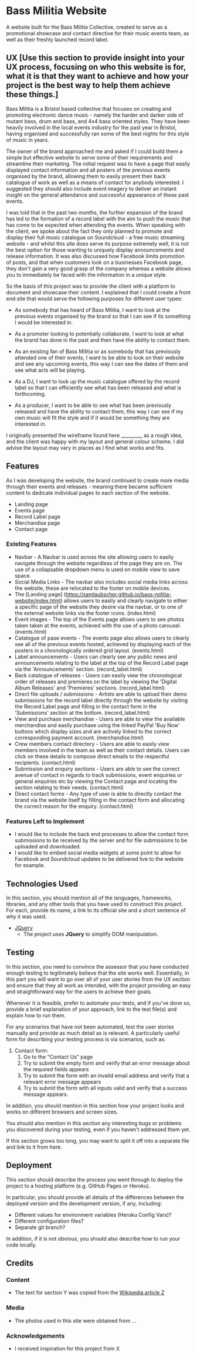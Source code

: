 # Bass Militia Website

A website built for the Bass Militia Collective, created to serve as a promotional showcase and contact directive for their music events team, as well as their freshly launched record label.

## UX [Use this section to provide insight into your UX process, focusing on who this website is for, what it is that they want to achieve and how your project is the best way to help them achieve these things.]

Bass Militia is a Bristol based collective that focuses on creating and promoting electronic dance music - namely the harder and darker side of mutant bass, drum and bass, and 4x4 bass oriented styles. They have been heavily involved in the local events industry for the past year in Bristol, having organised and successfully ran some of the best nights for this style of music in years.

The owner of the brand approached me and asked if I could build them a simple but effective website to serve some of their requirements and streamline their marketing. The initial request was to have a page that easily displayed contact information and all posters of the previous events organised by the brand, allowing them to easily present their back catalogue of work as well as a means of contact for anybody interested. I suggested they should also include event imagery to deliver an instant insight on the general attendance and successful appearance of these past events.

I was told that in the past two months, the further expansion of the brand has led to the formation of a record label with the aim to push the music that has come to be expected when attending the events. When speaking with the client, we spoke about the fact they only planned to promote and display their full music catalogue on Soundcloud - a free music streaming website - and whilst this site does serve its purpose extremely well, it is not the best option for those wanting to uniquely display announcements and release information. It was also discussed how Facebook limits promotion of posts, and that when customers look on a businesses Facebook page, they don't gain a very good grasp of the company whereas a website allows you to immediately be faced with the information in a unique style.


So the basis of this project was to provide the client with a platform to document and showcase their content. I explained that I could create a front end site that would serve the following purposes for different user types:

- As somebody that has heard of Bass Militia, I want to look at the previous events organised by the brand so that I can see if its something I would be interested in.

- As a promoter looking to potentially collaborate, I want to look at what the brand has done in the past and then have the ability to contact them.

- As an existing fan of Bass Militia or as somebody that has previously attended one of their events, I want to be able to look on their website and see any upcoming events, this way I can see the dates of them and see what acts will be playing.

- As a DJ, I want to look up the music catalogue offered by the record label so that I can efficiently see what has been released and what is forthcoming.

- As a producer, I want to be able to see what has been previously released and have the ability to contact them, this way I can see if my own music will fit the style and if it would be something they are interested in.

I originally presented the wireframe found here _________ as a rough idea, and the client was happy with my layout and general colour scheme. I did advise the layout may vary in places as I find what works and fits. 


## Features

As I was developing the website, the brand continued to create more media through their events and releases - meaning there became sufficient content to dedicate individual pages to each section of the website.
 
- Landing page
- Events page
- Record Label page
- Merchandise page
- Contact page

### Existing Features
- Navbar - A Navbar is used across the site allowing users to easily navigate through the website regardless of the page they are on. The use of a collapsable dropdown menu is used on mobile view to save space.
- Social Media Links - The navbar also includes social media links across the website, these are relocated to the footer on mobile devices.
- The [Landing page] (https://samlaubscher.github.io/bass-militia-website/index.html) allows users to easily and clearly navigate to either a specific page of the website they desire via the navbar, or to one of the external website links via the footer icons. (index.html)
- Event images - The top of the Events page allows users to see photos taken taken at the events, achieved with the use of a photo carousel. (events.html)
- Catalogue of pase events - The events page also allows users to clearly see all of the previous events hosted, achieved by displaying each of the posters in a chronologically ordered grid layout. (events.html)
- Label announcements - Users can clearly see any public news and announcements relating to the label at the top of the Record Label page via the 'Announcements' section. (record_label.html)
- Back catalogue of releases - Users can easily view the chronological order of releases and premieres on the label by viewing the 'Digital Album Releases' and 'Premieres' sections. (record_label.html)
- Direct file uploads / submissions - Artists are able to upload their demo submissions for the record label directly through the website by visiting the Record Label page and filling in the contact form in the 'Submissions' section at the bottom. (record_label.html)
- View and purchase merchandise - Users are able to view the available merchandise and easily purchase using the linked PayPal 'Buy Now' buttons which display sizes and are actively linked to the correct corresponding payment account. (merchandise.html)
- Crew members contact directory - Users are able to easily view members involved in the team as well as their contact details. Users can click on these details to compose direct emails to the respectful recipients. (contact.html)
- Submission and enquiry sections - Users are able to see the correct avenue of contact in regards to track submissions, event enquiries or general enquiries etc by viewing the Contact page and locating the section relating to their needs. (contact.html)
- Direct contact forms - Any type of user is able to directly contact the brand via the website itself by filling in the contact form and allocating the correct reason for the enquiry. (contact.html)

### Features Left to Implement
- I would like to include the back end processes to allow the contact form submissions to be received by the server and for file submissions to be uploaded and downloaded.
- I would like to embed social media widgets at some point to allow for Facebook and Soundcloud updates to be delivered live to the website for example.


## Technologies Used

In this section, you should mention all of the languages, frameworks, libraries, and any other tools that you have used to construct this project. For each, provide its name, a link to its official site and a short sentence of why it was used.

- [JQuery](https://jquery.com)
    - The project uses **JQuery** to simplify DOM manipulation.


## Testing

In this section, you need to convince the assessor that you have conducted enough testing to legitimately believe that the site works well. Essentially, in this part you will want to go over all of your user stories from the UX section and ensure that they all work as intended, with the project providing an easy and straightforward way for the users to achieve their goals.

Whenever it is feasible, prefer to automate your tests, and if you've done so, provide a brief explanation of your approach, link to the test file(s) and explain how to run them.

For any scenarios that have not been automated, test the user stories manually and provide as much detail as is relevant. A particularly useful form for describing your testing process is via scenarios, such as:

1. Contact form:
    1. Go to the "Contact Us" page
    2. Try to submit the empty form and verify that an error message about the required fields appears
    3. Try to submit the form with an invalid email address and verify that a relevant error message appears
    4. Try to submit the form with all inputs valid and verify that a success message appears.

In addition, you should mention in this section how your project looks and works on different browsers and screen sizes.

You should also mention in this section any interesting bugs or problems you discovered during your testing, even if you haven't addressed them yet.

If this section grows too long, you may want to split it off into a separate file and link to it from here.

## Deployment

This section should describe the process you went through to deploy the project to a hosting platform (e.g. GitHub Pages or Heroku).

In particular, you should provide all details of the differences between the deployed version and the development version, if any, including:
- Different values for environment variables (Heroku Config Vars)?
- Different configuration files?
- Separate git branch?

In addition, if it is not obvious, you should also describe how to run your code locally.


## Credits

### Content
- The text for section Y was copied from the [Wikipedia article Z](https://en.wikipedia.org/wiki/Z)

### Media
- The photos used in this site were obtained from ...

### Acknowledgements

- I received inspiration for this project from X